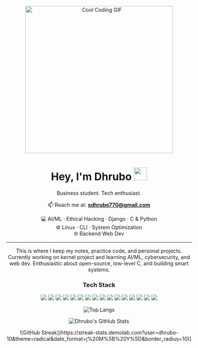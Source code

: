 <p align="center">
  <img src="https://media1.giphy.com/media/v1.Y2lkPTc5MGI3NjExOXh1d2FiZ2Z1cGh1eG54Z3k1aXJxNjJtNzV1c2V6MmM3NGd5cjM4cSZlcD12MV9pbnRlcm5hbF9naWZfYnlfaWQmY3Q9Zw/iIqmM5tTjmpOB9mpbn/giphy.gif" width="400" alt="Cool Coding GIF"/>
</p>

<h1 align="center">Hey, I'm Dhrubo <img src="https://github.com/rajput2107/rajput2107/blob/master/Assets/Hi.gif" width="35"></h1>

<p align="center">
  Business student. Tech enthusiast.
</p>

<p align="center">
  📫 Reach me at: <a href="mailto:sdhrubo770@gmail.com"><strong>sdhrubo770@gmail.com</strong></a>
</p>

<p align="center">
  💻 AI/ML · Ethical Hacking · Django · C & Python <br>
  ⚙️ Linux · CLI · System Optimization <br>
  🌐 Backend Web Dev
</p>

---

<p align="center">
  This is where I keep my notes, practice code, and personal projects.  
 Currently working on kernel project and  learning AI/ML, cybersecurity, and web dev.  
 Enthusiastic about open-source, low-level C, and building smart systems.
</p>
 

<h3 align="center">Tech Stack</h3>

<p align="center">
  <img src="https://img.shields.io/badge/Python-3776AB?style=for-the-badge&logo=python&logoColor=white"/>
  <img src="https://img.shields.io/badge/C-00599C?style=for-the-badge&logo=c&logoColor=white"/>
  <img src="https://img.shields.io/badge/Django-092E20?style=for-the-badge&logo=django&logoColor=white"/>
  <img src="https://img.shields.io/badge/Linux-FCC624?style=for-the-badge&logo=linux&logoColor=black"/>
  <img src="https://img.shields.io/badge/Bash-4EAA25?style=for-the-badge&logo=gnu-bash&logoColor=white"/>
  <img src="https://img.shields.io/badge/HTML5-E34F26?style=for-the-badge&logo=html5&logoColor=white"/>
  <img src="https://img.shields.io/badge/CSS3-1572B6?style=for-the-badge&logo=css3&logoColor=white"/>
  <img src="https://img.shields.io/badge/JavaScript-F7DF1E?style=for-the-badge&logo=javascript&logoColor=black"/>
  <img src="https://img.shields.io/badge/MongoDB-47A248?style=for-the-badge&logo=mongodb&logoColor=white"/>
  <img src="https://img.shields.io/badge/SQL-025E8C?style=for-the-badge&logo=postgresql&logoColor=white"/>
  <img src="https://img.shields.io/badge/Git-F05032?style=for-the-badge&logo=git&logoColor=white"/>
  <!-- CSS Frameworks -->
  <img src="https://img.shields.io/badge/Tailwind_CSS-06B6D4?style=for-the-badge&logo=tailwindcss&logoColor=white"/>
  <img src="https://img.shields.io/badge/Bootstrap-7952B3?style=for-the-badge&logo=bootstrap&logoColor=white"/>
  <img src="https://img.shields.io/badge/Sass-CC6699?style=for-the-badge&logo=sass&logoColor=white"/>
  <img src="https://img.shields.io/badge/Material_UI-0081CB?style=for-the-badge&logo=mui&logoColor=white"/>
  <img src="https://img.shields.io/badge/Animate.css-FF6F61?style=for-the-badge&logo=css3&logoColor=white"/>
</p>

<div align="center">

<!-- Top Languages -->
![Top Langs](https://github-readme-stats.vercel.app/api/top-langs/?username=dhrubo-10&layout=compact&theme=radical&count_private=true&border_radius=10&hide=html,css&langs_count=8&card_width=420)
</div>
<div align="center">

![Dhrubo's GitHub Stats](https://github-readme-stats.vercel.app/api?username=dhrubo-10&show_icons=true&count_private=true&include_all_commits=true&theme=radical&border_radius=10&card_width=400)
</div>
<div align="center">
![GitHub Streak](https://streak-stats.demolab.com?user=dhrubo-10&theme=radical&date_format=j%20M%5B%20Y%5D&border_radius=10)]

</div>

<div align="center">

<!-- GitHub Stats Card -->
 <!-- ![Dhrubo's GitHub Stats](https://github-readme-stats.vercel.app/api?username=dhrubo-10&show_icons=true&theme=tokyonight&hide_border=true) -->


</div>



